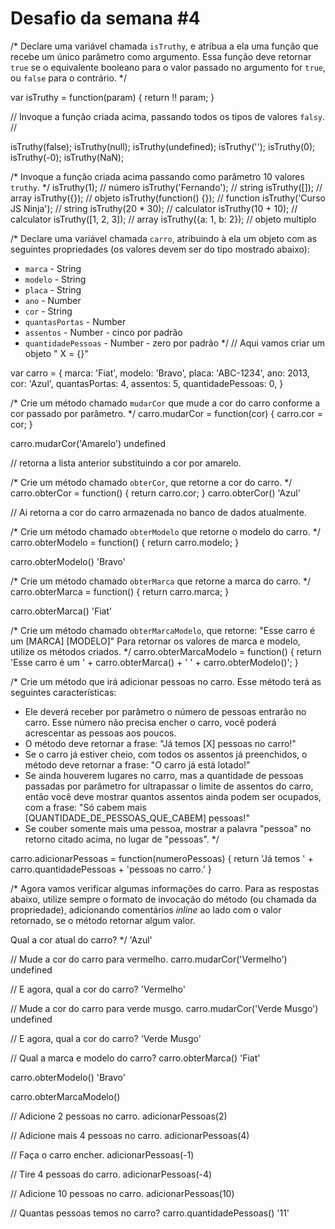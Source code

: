 # Desafio da semana #4

/*
Declare uma variável chamada `isTruthy`, e atribua a ela uma função que recebe um único parâmetro como argumento. Essa função deve retornar `true` se o equivalente booleano para o valor passado no argumento for `true`, ou `false` para o contrário.
*/

var isTruthy = function(param) {
    return !! param;
}

// Invoque a função criada acima, passando todos os tipos de valores `falsy`. // 

isTruthy(false);
isTruthy(null);
isTruthy(undefined);
isTruthy('');
isTruthy(0);
isTruthy(-0);
isTruthy(NaN);

/*
Invoque a função criada acima passando como parâmetro 10 valores `truthy`.
*/
isTruthy(1); // número
isTruthy('Fernando'); // string
isTruthy([]); // array
isTruthy({}); // objeto
isTruthy(function() {}); // function 
isTruthy('Curso JS Ninja'); // string
isTruthy(20 * 30); // calculator
isTruthy(10 + 10); // calculator
isTruthy([1, 2, 3]); // array
isTruthy({a: 1, b: 2}); // objeto multiplo 

/*
Declare uma variável chamada `carro`, atribuindo à ela um objeto com as
seguintes propriedades (os valores devem ser do tipo mostrado abaixo):
- `marca` - String
- `modelo` - String
- `placa` - String
- `ano` - Number
- `cor` - String
- `quantasPortas` - Number
- `assentos` - Number - cinco por padrão
- `quantidadePessoas` - Number - zero por padrão
*/
// Aqui vamos criar um objeto " X = {}" 

var carro = {
    marca: 'Fiat',
    modelo: 'Bravo',
    placa: 'ABC-1234',
    ano: 2013,
    cor: 'Azul',
    quantasPortas: 4,
    assentos: 5,
    quantidadePessoas: 0,
}

/*
Crie um método chamado `mudarCor` que mude a cor do carro conforme a cor
passado por parâmetro.
*/
carro.mudarCor = function(cor) {
    carro.cor = cor;
}

carro.mudarCor('Amarelo')
undefined

// retorna a lista anterior substituindo a cor por amarelo.

/*
Crie um método chamado `obterCor`, que retorne a cor do carro.
*/
carro.obterCor = function() {
    return carro.cor;
}
carro.obterCor()
'Azul'

// Ai retorna a cor do carro armazenada no banco de dados atualmente.

/*
Crie um método chamado `obterModelo` que retorne o modelo do carro.
*/
carro.obterModelo = function() {
    return carro.modelo;
}

carro.obterModelo()
'Bravo'

/*
Crie um método chamado `obterMarca` que retorne a marca do carro.
*/
carro.obterMarca = function() {
    return carro.marca;
}

carro.obterMarca()
'Fiat'

/*
Crie um método chamado `obterMarcaModelo`, que retorne:
"Esse carro é um [MARCA] [MODELO]"
Para retornar os valores de marca e modelo, utilize os métodos criados.
*/
carro.obterMarcaModelo = function() {
    return 'Esse carro é um ' + carro.obterMarca() + ' ' + carro.obterModelo()';
}

/*
Crie um método que irá adicionar pessoas no carro. Esse método terá as
seguintes características:
- Ele deverá receber por parâmetro o número de pessoas entrarão no carro. Esse
número não precisa encher o carro, você poderá acrescentar as pessoas aos
poucos.
- O método deve retornar a frase: "Já temos [X] pessoas no carro!"
- Se o carro já estiver cheio, com todos os assentos já preenchidos, o método
deve retornar a frase: "O carro já está lotado!"
- Se ainda houverem lugares no carro, mas a quantidade de pessoas passadas por
parâmetro for ultrapassar o limite de assentos do carro, então você deve
mostrar quantos assentos ainda podem ser ocupados, com a frase:
"Só cabem mais [QUANTIDADE_DE_PESSOAS_QUE_CABEM] pessoas!"
- Se couber somente mais uma pessoa, mostrar a palavra "pessoa" no retorno
citado acima, no lugar de "pessoas".
*/

carro.adicionarPessoas = function(numeroPessoas) {
    return 'Já temos ' + carro.quantidadePessoas + 'pessoas no carro.'
}

/*
Agora vamos verificar algumas informações do carro. Para as respostas abaixo,
utilize sempre o formato de invocação do método (ou chamada da propriedade),
adicionando comentários _inline_ ao lado com o valor retornado, se o método
retornar algum valor.

Qual a cor atual do carro?
*/
'Azul'

// Mude a cor do carro para vermelho.
carro.mudarCor('Vermelho')
undefined

// E agora, qual a cor do carro?
'Vermelho'

// Mude a cor do carro para verde musgo.
carro.mudarCor('Verde Musgo')
undefined

// E agora, qual a cor do carro?
'Verde Musgo'

// Qual a marca e modelo do carro?
carro.obterMarca()
'Fiat'

carro.obterModelo()
'Bravo'

carro.obterMarcaModelo()


// Adicione 2 pessoas no carro.
adicionarPessoas(2)

// Adicione mais 4 pessoas no carro.
adicionarPessoas(4)

// Faça o carro encher.
adicionarPessoas(-1)

// Tire 4 pessoas do carro.
adicionarPessoas(-4)

// Adicione 10 pessoas no carro.
adicionarPessoas(10)

// Quantas pessoas temos no carro?
carro.quantidadePessoas()
'11'
```
